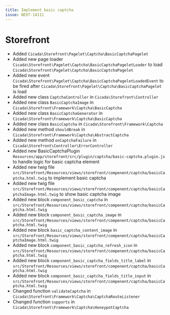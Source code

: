 ```yaml
---
title: Implement basic captcha
issue: NEXT-14111
---
```

# Storefront
* Added `Cicada\Storefront\Pagelet\Captcha\BasicCaptchaPagelet`
* Added new page loader `Cicada\Storefront\Pagelet\Captcha\BasicCaptchaPageletLoader` to load `Cicada\Storefront\Pagelet\Captcha\BasicCaptchaPagelet`
* Added new event `Cicada\Storefront\Pagelet\Captcha\BasicCaptchaPageletLoadedEvent` to be fired after `Cicada\Storefront\Pagelet\Captcha\BasicCaptchaPagelet` is load
* Added new class `CaptchaController` in `Cicada\Storefront\Controller`
* Added new class `BasicCaptchaImage` in `Cicada\Storefront\Framework\Captcha\BasicCaptcha`
* Added new class `BasicCaptchaGenerator` in `Cicada\Storefront\Framework\Captcha\BasicCaptcha`
* Added new class `BasicCaptcha` in `Cicada\Storefront\Framework\Captcha`
* Added new method `shouldBreak` in `Cicada\Storefront\Framework\Captcha\AbstractCaptcha`
* Added new method `onCaptchaFailure` in `Cicada\Storefront\Controller\ErrorController`
* Added new BasicCaptchaPlugin `Resources/app/storefront/src/plugin/captcha/basic-captcha.plugin.js` to handle logic for basic captcha element
* Added new twig file `src/Storefront/Resources/views/storefront/compenent/captcha/basicCaptcha.html.twig` to implement basic captcha
* Added new twig file `src/Storefront/Resources/views/storefront/compenent/captcha/basicCaptchaImage.html.twig` to show basic captcha image
* Added new block `component_basic_captcha` in `src/Storefront/Resources/views/storefront/compenent/captcha/basicCaptcha.html.twig`
* Added new block `component_basic_captcha_image` in `src/Storefront/Resources/views/storefront/compenent/captcha/basicCaptcha.html.twig`
* Added new block `basic_captcha_content_image` in `src/Storefront/Resources/views/storefront/compenent/captcha/basicCaptchaImage.html.twig`
* Added new block `component_basic_captcha_refresh_icon` in `src/Storefront/Resources/views/storefront/compenent/captcha/basicCaptcha.html.twig`
* Added new block `component_basic_captcha_fields_title_label` in `src/Storefront/Resources/views/storefront/compenent/captcha/basicCaptcha.html.twig`
* Added new block `component_basic_captcha_fields_title_input` in `src/Storefront/Resources/views/storefront/compenent/captcha/basicCaptcha.html.twig`
* Changed function `validateCaptcha` in `Cicada\Storefront\Framework\Captcha\CaptchaRouteListener`
* Changed function `supports` in `Cicada\Storefront\Framework\Captcha\HoneypotCaptcha`
